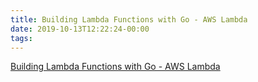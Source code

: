 ```yaml
---
title: Building Lambda Functions with Go - AWS Lambda
date: 2019-10-13T12:22:24-00:00
tags:
---
```


[Building Lambda Functions with Go - AWS Lambda](https://docs.aws.amazon.com/lambda/latest/dg/go-programming-model.html)
